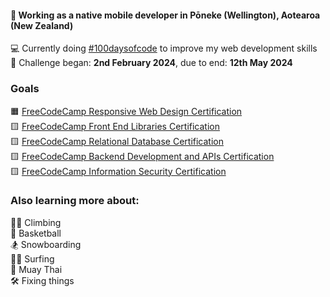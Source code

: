 
#### 📱 Working as a native mobile developer in Pōneke (Wellington), Aotearoa (New Zealand)  
💻 Currently doing [#100daysofcode](https://www.100daysofcode.com/) to improve my web development skills  
📆 Challenge began: **2nd February 2024</b>**, due to end: **12th May 2024**

### Goals
🟧 [FreeCodeCamp Responsive Web Design Certification](https://www.freecodecamp.org/learn/2022/responsive-web-design/)  
🟨 [FreeCodeCamp Front End Libraries Certification](https://www.freecodecamp.org/learn/front-end-development-libraries/)  
🟨 [FreeCodeCamp Relational Database Certification](https://www.freecodecamp.org/learn/relational-database/)  
🟨 [FreeCodeCamp Backend Development and APIs Certification](https://www.freecodecamp.org/learn/back-end-development-and-apis/)  
🟨 [FreeCodeCamp Information Security Certification](https://www.freecodecamp.org/learn/information-security/)  

### Also learning more about:
🧗‍♀️ Climbing  
🏀 Basketball  
🏂 Snowboarding  
🏄‍♀️ Surfing  
🥊 Muay Thai  
🛠️ Fixing things  


